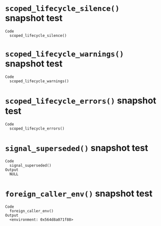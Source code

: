# `scoped_lifecycle_silence()` snapshot test

    Code
      scoped_lifecycle_silence()

# `scoped_lifecycle_warnings()` snapshot test

    Code
      scoped_lifecycle_warnings()

# `scoped_lifecycle_errors()` snapshot test

    Code
      scoped_lifecycle_errors()

# `signal_superseded()` snapshot test

    Code
      signal_superseded()
    Output
      NULL

# `foreign_caller_env()` snapshot test

    Code
      foreign_caller_env()
    Output
      <environment: 0x564d8a071f88>

